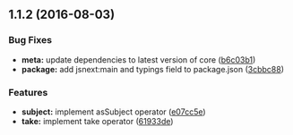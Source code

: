 <a name="1.1.2"></a>
## 1.1.2 (2016-08-03)


### Bug Fixes

* **meta:** update dependencies to latest version of core ([b6c03b1](https://github.com/TylorS/tempest/commit/b6c03b1))
* **package:** add jsnext:main and typings field to package.json ([3cbbc88](https://github.com/TylorS/tempest/commit/3cbbc88))


### Features

* **subject:** implement asSubject operator ([e07cc5e](https://github.com/TylorS/tempest/commit/e07cc5e))
* **take:** implement take operator ([61933de](https://github.com/TylorS/tempest/commit/61933de))




